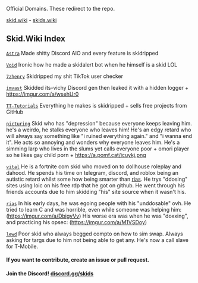 Official Domains. These redirect to the repo.

[skid.wiki](http://skid.wiki) - [skids.wiki](http://skids.wiki)

## Skid.Wiki Index

[`Astra`](https://github.com/AstraaDev) Made shitty Discord AIO and every feature is skidripped

[`Void`](https://github.com/VoidDev1337) Ironic how he made a skidalert bot when he himself is a skid LOL

[`7zhenry`](https://github.com/7z-henry) Skidripped my shit TikTok user checker

[`imvast`](https://github.com/imvast) Skidded its-vichy Discord gen then leaked it with a hidden logger + https://imgur.com/a/wsehUr0

[`TT-Tutorials`](https://github.com/TT-Tutorials) Everything he makes is skidripped + sells free projects from GitHub

[`picturing`](https://github.com/picturing) Skid who has "depression" because everyone keeps leaving him. he's a weirdo, he stalks everyone who leaves him! He's an edgy retard who will always say something like "i ruined everything again." and "i wanna end it". He acts so annoying and wonders why everyone leaves him. He's a simming larp who lives in the slums yet calls everyone poor + omori player so he likes gay child porn + https://a.pomf.cat/icuykj.png

[`vital`](https://github.com/v1t4ll) He is a fortnite com skid who moved on to dollhouse roleplay and dahood. He spends his time on telegram, discord, and roblox being an autistic retard whilst some how being smarter than [rias](https://t.me/pursuers). He trys "ddosing" sites using loic on his free rdp that he got on github. He went through his friends accounts due to him skidding "his" site source when it wasn't his.

[`rias`](https://t.me/pursuers) In his early days, he was egoing people with his "unddosable" ovh. He tried to learn C and was horrible, even while someone was helping him: (https://imgur.com/a/DbigvVv) His worse era was when he was "doxxing", and practicing his opsec: (https://imgur.com/a/M1VSDoy)

[`lewd`](https://t.me/grabify) Poor skid who always begged compto on how to sim swap. Always asking for targs due to him not being able to get any. He's now a call slave for T-Mobile.

#### If you want to contribute, create an issue or pull request.

#### Join the Discord! [discord.gg/skids](https://discord.gg/skids)
